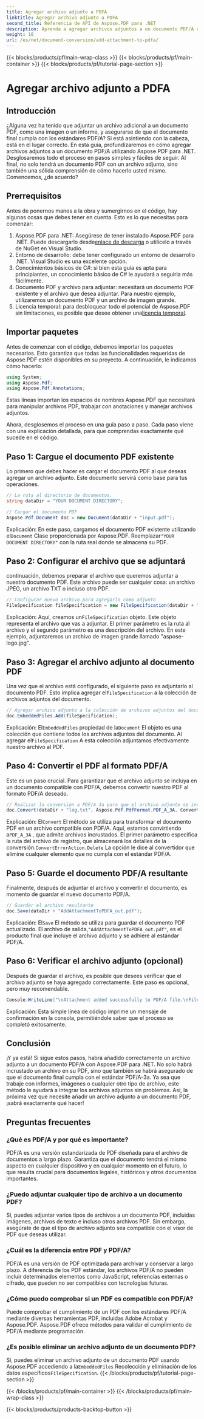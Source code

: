 ```yaml
---
title: Agregar archivo adjunto a PDFA
linktitle: Agregar archivo adjunto a PDFA
second_title: Referencia de API de Aspose.PDF para .NET
description: Aprenda a agregar archivos adjuntos a un documento PDF/A usando Aspose.PDF para .NET con esta guía paso a paso.
weight: 10
url: /es/net/document-conversion/add-attachment-to-pdfa/
---
```


{{< blocks/products/pf/main-wrap-class >}}
{{< blocks/products/pf/main-container >}}
{{< blocks/products/pf/tutorial-page-section >}}

# Agregar archivo adjunto a PDFA

## Introducción

¿Alguna vez ha tenido que adjuntar un archivo adicional a un documento PDF, como una imagen o un informe, y asegurarse de que el documento final cumpla con los estándares PDF/A? Si está asintiendo con la cabeza, está en el lugar correcto. En esta guía, profundizaremos en cómo agregar archivos adjuntos a un documento PDF/A utilizando Aspose.PDF para .NET. Desglosaremos todo el proceso en pasos simples y fáciles de seguir. Al final, no solo tendrá un documento PDF con un archivo adjunto, sino también una sólida comprensión de cómo hacerlo usted mismo. Comencemos, ¿de acuerdo?

## Prerrequisitos

Antes de ponernos manos a la obra y sumergirnos en el código, hay algunas cosas que debes tener en cuenta. Esto es lo que necesitas para comenzar:

1.  Aspose.PDF para .NET: Asegúrese de tener instalado Aspose.PDF para .NET. Puede descargarlo desde[enlace de descarga](https://releases.aspose.com/pdf/net/) o utilícelo a través de NuGet en Visual Studio.
2. Entorno de desarrollo: debe tener configurado un entorno de desarrollo .NET. Visual Studio es una excelente opción.
3. Conocimientos básicos de C#: si bien esta guía es apta para principiantes, un conocimiento básico de C# le ayudará a seguirla más fácilmente.
4. Documento PDF y archivo para adjuntar: necesitará un documento PDF existente y el archivo que desea adjuntar. Para nuestro ejemplo, utilizaremos un documento PDF y un archivo de imagen grande.
5.  Licencia temporal: para desbloquear todo el potencial de Aspose.PDF sin limitaciones, es posible que desee obtener una[licencia temporal](https://purchase.aspose.com/temporary-license/).

## Importar paquetes

Antes de comenzar con el código, debemos importar los paquetes necesarios. Esto garantiza que todas las funcionalidades requeridas de Aspose.PDF estén disponibles en su proyecto. A continuación, le indicamos cómo hacerlo:

```csharp
using System;
using Aspose.Pdf;
using Aspose.Pdf.Annotations;
```

Estas líneas importan los espacios de nombres Aspose.PDF que necesitará para manipular archivos PDF, trabajar con anotaciones y manejar archivos adjuntos.

Ahora, desglosemos el proceso en una guía paso a paso. Cada paso viene con una explicación detallada, para que comprendas exactamente qué sucede en el código.

## Paso 1: Cargue el documento PDF existente

Lo primero que debes hacer es cargar el documento PDF al que deseas agregar un archivo adjunto. Este documento servirá como base para tus operaciones.

```csharp
// La ruta al directorio de documentos.
string dataDir = "YOUR DOCUMENT DIRECTORY";

// Cargar el documento PDF
Aspose.Pdf.Document doc = new Document(dataDir + "input.pdf");
```

 Explicación: En este paso, cargamos el documento PDF existente utilizando el`Document` Clase proporcionada por Aspose.PDF. Reemplazar`"YOUR DOCUMENT DIRECTORY"` con la ruta real donde se almacena su PDF.

## Paso 2: Configurar el archivo que se adjuntará

continuación, debemos preparar el archivo que queremos adjuntar a nuestro documento PDF. Este archivo puede ser cualquier cosa: un archivo JPEG, un archivo TXT o incluso otro PDF.

```csharp
// Configurar nuevo archivo para agregarlo como adjunto
FileSpecification fileSpecification = new FileSpecification(dataDir + "aspose-logo.jpg", "Large Image file");
```

 Explicación: Aquí, creamos un`FileSpecification` objeto. Este objeto representa el archivo que vas a adjuntar. El primer parámetro es la ruta al archivo y el segundo parámetro es una descripción del archivo. En este ejemplo, adjuntaremos un archivo de imagen grande llamado "aspose-logo.jpg".

## Paso 3: Agregar el archivo adjunto al documento PDF

 Una vez que el archivo está configurado, el siguiente paso es adjuntarlo al documento PDF. Esto implica agregar el`FileSpecification` a la colección de archivos adjuntos del documento.

```csharp
// Agregar archivo adjunto a la colección de archivos adjuntos del documento
doc.EmbeddedFiles.Add(fileSpecification);
```

 Explicación: El`EmbeddedFiles` propiedad de la`Document` El objeto es una colección que contiene todos los archivos adjuntos del documento. Al agregar el`FileSpecification` A esta colección adjuntamos efectivamente nuestro archivo al PDF.

## Paso 4: Convertir el PDF al formato PDF/A

Este es un paso crucial. Para garantizar que el archivo adjunto se incluya en un documento compatible con PDF/A, debemos convertir nuestro PDF al formato PDF/A deseado.

```csharp
// Realizar la conversión a PDF/A_3a para que el archivo adjunto se incluya en el archivo resultante
doc.Convert(dataDir + "log.txt", Aspose.Pdf.PdfFormat.PDF_A_3A, ConvertErrorAction.Delete);
```

 Explicación: El`Convert` El método se utiliza para transformar el documento PDF en un archivo compatible con PDF/A. Aquí, estamos convirtiendo a`PDF_A_3A` , que admite archivos incrustados. El primer parámetro especifica la ruta del archivo de registro, que almacenará los detalles de la conversión.`ConvertErrorAction.Delete` La opción le dice al convertidor que elimine cualquier elemento que no cumpla con el estándar PDF/A.

## Paso 5: Guarde el documento PDF/A resultante

Finalmente, después de adjuntar el archivo y convertir el documento, es momento de guardar el nuevo documento PDF/A.

```csharp
// Guardar el archivo resultante
doc.Save(dataDir + "AddAttachmentToPDFA_out.pdf");
```

 Explicación: El`Save` El método se utiliza para guardar el documento PDF actualizado. El archivo de salida,`"AddAttachmentToPDFA_out.pdf"`, es el producto final que incluye el archivo adjunto y se adhiere al estándar PDF/A.

## Paso 6: Verificar el archivo adjunto (opcional)

Después de guardar el archivo, es posible que desees verificar que el archivo adjunto se haya agregado correctamente. Este paso es opcional, pero muy recomendable.

```csharp
Console.WriteLine("\nAttachment added successfully to PDF/A file.\nFile saved at " + dataDir);
```

Explicación: Esta simple línea de código imprime un mensaje de confirmación en la consola, permitiéndole saber que el proceso se completó exitosamente.

## Conclusión

¡Y ya está! Si sigue estos pasos, habrá añadido correctamente un archivo adjunto a un documento PDF/A con Aspose.PDF para .NET. No solo habrá incrustado un archivo en su PDF, sino que también se habrá asegurado de que el documento final cumpla con el estándar PDF/A-3a. Ya sea que trabaje con informes, imágenes o cualquier otro tipo de archivo, este método le ayudará a integrar los archivos adjuntos sin problemas. Así, la próxima vez que necesite añadir un archivo adjunto a un documento PDF, ¡sabrá exactamente qué hacer!

## Preguntas frecuentes

### ¿Qué es PDF/A y por qué es importante?  
PDF/A es una versión estandarizada de PDF diseñada para el archivo de documentos a largo plazo. Garantiza que el documento tendrá el mismo aspecto en cualquier dispositivo y en cualquier momento en el futuro, lo que resulta crucial para documentos legales, históricos y otros documentos importantes.

### ¿Puedo adjuntar cualquier tipo de archivo a un documento PDF?  
Sí, puedes adjuntar varios tipos de archivos a un documento PDF, incluidas imágenes, archivos de texto e incluso otros archivos PDF. Sin embargo, asegúrate de que el tipo de archivo adjunto sea compatible con el visor de PDF que deseas utilizar.

### ¿Cuál es la diferencia entre PDF y PDF/A?  
PDF/A es una versión de PDF optimizada para archivar y conservar a largo plazo. A diferencia de los PDF estándar, los archivos PDF/A no pueden incluir determinados elementos como JavaScript, referencias externas o cifrado, que pueden no ser compatibles con tecnologías futuras.

### ¿Cómo puedo comprobar si un PDF es compatible con PDF/A?  
Puede comprobar el cumplimiento de un PDF con los estándares PDF/A mediante diversas herramientas PDF, incluidas Adobe Acrobat y Aspose.PDF. Aspose.PDF ofrece métodos para validar el cumplimiento de PDF/A mediante programación.

### ¿Es posible eliminar un archivo adjunto de un documento PDF?  
 Sí, puedes eliminar un archivo adjunto de un documento PDF usando Aspose.PDF accediendo a la`EmbeddedFiles` Recolección y eliminación de los datos específicos`FileSpecification`.
{{< /blocks/products/pf/tutorial-page-section >}}

{{< /blocks/products/pf/main-container >}}
{{< /blocks/products/pf/main-wrap-class >}}

{{< blocks/products/products-backtop-button >}}
